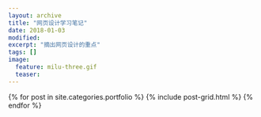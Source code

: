 ```yaml
---
layout: archive
title: "网页设计学习笔记"
date: 2018-01-03
modified:
excerpt: "摘出网页设计的重点"
tags: []
image: 
  feature: milu-three.gif
  teaser:
---
```




<div class="tiles">
{% for post in site.categories.portfolio %}
  {% include post-grid.html %}
{% endfor %}
</div><!-- /.tiles 把所有categories 有 portfolio 的列出來-->
